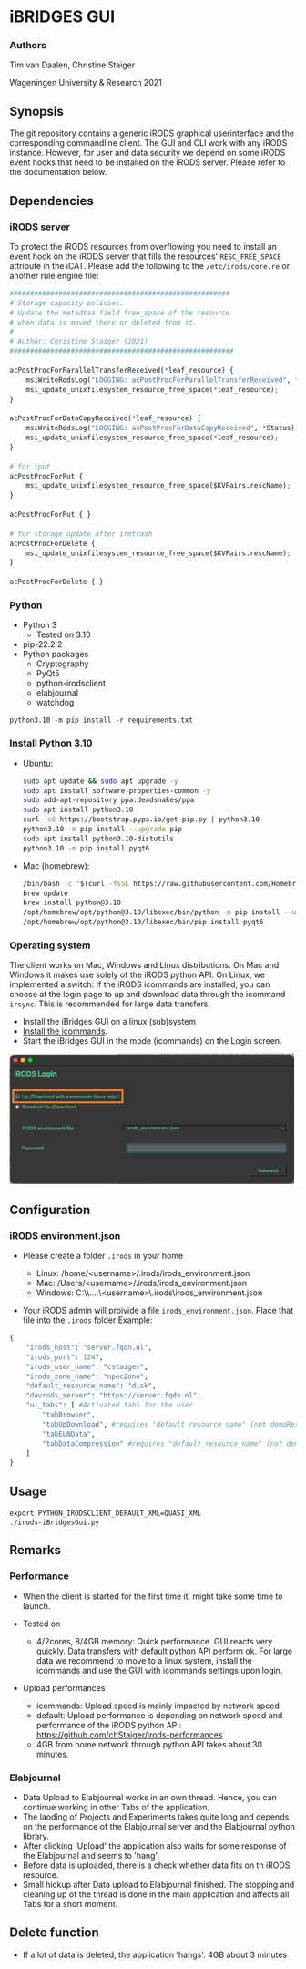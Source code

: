 # iBRIDGES GUI
### Authors 
Tim van Daalen, Christine Staiger

Wageningen University & Research 2021

## Synopsis
The git repository contains a generic iRODS graphical userinterface and the corresponding commandline client.
The GUI and CLI work with any iRODS instance. However, for user and data security we depend on some iRODS event hooks that need to be installed on the iRODS server. Please refer to the documentation below.

## Dependencies

### iRODS server

To protect the iRODS resources from overflowing you need to install an event hook on the iRODS server that fills the resources' `RESC_FREE_SPACE` attribute in the iCAT. Please add the following to the `/etc/irods/core.re` or another rule engine file:

```py
######################################################
# Storage capacity policies. 
# Update the metadtaa field free_space of the resource 
# when data is moved there or deleted from it.
#
# Author: Christine Staiger (2021)
#######################################################

acPostProcForParallelTransferReceived(*leaf_resource) {
    msiWriteRodsLog("LOGGING: acPostProcForParallelTransferReceived", *Status);
    msi_update_unixfilesystem_resource_free_space(*leaf_resource);
}

acPostProcForDataCopyReceived(*leaf_resource) {
    msiWriteRodsLog("LOGGING: acPostProcForDataCopyReceived", *Status);
    msi_update_unixfilesystem_resource_free_space(*leaf_resource);
}

# for iput
acPostProcForPut {
    msi_update_unixfilesystem_resource_free_space($KVPairs.rescName);
}

acPostProcForPut { }

# for storage update after irmtrash
acPostProcForDelete {
    msi_update_unixfilesystem_resource_free_space($KVPairs.rescName);
}

acPostProcForDelete { }
```



### Python

- Python 3
	- Tested on 3.10
- pip-22.2.2
- Python packages
	- Cryptography
	- PyQt5
	- python-irodsclient
	- elabjournal
	- watchdog

```
python3.10 -m pip install -r requirements.txt
```

### Install Python 3.10
- Ubuntu:

  ```sh 
  sudo apt update && sudo apt upgrade -y
  sudo apt install software-properties-common -y
  sudo add-apt-repository ppa:deadsnakes/ppa
  sudo apt install python3.10
  curl -sS https://bootstrap.pypa.io/get-pip.py | python3.10
  python3.10 -m pip install --upgrade pip
  sudo apt install python3.10-distutils
  python3.10 -m pip install pyqt6
  ```

- Mac (homebrew):
  ```sh
  /bin/bash -c "$(curl -fsSL https://raw.githubusercontent.com/Homebrew/install/HEAD/install.sh)"
  brew update
  brew install python@3.10
  /opt/homebrew/opt/python@3.10/libexec/bin/python -m pip install --upgrade pip
  /opt/homebrew/opt/python@3.10/libexec/bin/pip install pyqt6
  ```
### Operating system

The client works on  Mac, Windows and Linux distributions. On Mac and Windows it makes use solely of the iRODS python API. On Linux, we implemented a switch: If the iRODS icommands are installed, you can choose at the login page to up and download data through the icommand `irsync`. This is recommended for large data transfers.

- Install the iBridges GUI on a linux (sub)system
- [Install the icommands](https://git.wur.nl/rdm-infrastructure/irods-training/-/blob/master/04-Training-Setup.md#icommands). 
- Start the iBridges GUI in the mode (icommands) on the Login screen.
<img src="gui/icons/irods-basicGUI_Login.png" width="500">

## Configuration
### iRODS environment.json
- Please create a folder `.irods` in your home
   - Linux: /home/\<username\>/.irods/irods_environment.json
   - Mac: /Users/\<username\>/.irods/irods_environment.json
   - Windows: C:\\\\....\\\<username\>\\.irods\\irods_environment.json

- Your iRODS admin will proivide a file `irods_environment.json`. Place that file into the `.irods` folder
   Example:
   
```py
{
	"irods_host": "server.fqdn.nl", 
	"irods_port": 1247, 
	"irods_user_name": "cstaiger", 
	"irods_zone_name": "npecZone", 
	"default_resource_name": "disk", 
	"davrods_server": "https://server.fqdn.nl", 
	"ui_tabs": [ #Activated tabs for the user
		"tabBrowser", 
		"tabUpDownload", #requires "default_resource_name" (not demoResc!)
		"tabELNData", 
		"tabDataCompression" #requires "default_resource_name" (not demoResc!)
	]
}
```


## Usage
```
export PYTHON_IRODSCLIENT_DEFAULT_XML=QUASI_XML
./irods-iBridgesGui.py
```

## Remarks
### Performance

- When the client is started for the first time it, might take some time to launch.
- Tested on
	- 4/2cores, 8/4GB memory: Quick performance. GUI reacts very quickly. Data transfers with default python API perform ok. For large data we recommend to move to a linux system, install the icommands and use the GUI with icommands settings upon login. 

- Upload performances 
	- icommands: Upload speed is mainly impacted by network speed
	- default: Upload performance is depending on network speed and performance of the iRODS python API: https://github.com/chStaiger/irods-performances
	- 4GB from home network through python API takes about 30 minutes.	

### Elabjournal
- Data Upload to Elabjournal works in an own thread. Hence, you can continue working in other Tabs of the application.
- The laoding of Projects and Experiments takes quite long and depends on the performance of the Elabjournal server and the Elabjournal python library.
- After clicking 'Upload' the application also waits for some response of the Elabjournal and seems to 'hang'.
- Before data is uploaded, there is a check whether data fits on th iRODS resource.
- Small hickup after Data upload to Elabjournal finished. The stopping and cleaning up of the thread is done in the main application and affects all Tabs for a short moment. 

## Delete function
- If a lot of data is deleted, the application 'hangs'. 4GB  about 3 minutes
